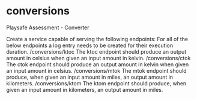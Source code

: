 # conversions
Playsafe Assessment - Converter

Create a service capable of serving the following endpoints:
For all of the below endpoints a log entry needs to be created for their execution duration.
/conversions/ktoc
The ktoc endpoint should produce an output amount in celsius when given an input amount
in kelvin.
/conversions/ctok
The ctok endpoint should produce an output amount in kelvin when given an input amount in
celsius.
/conversions/mtok
The mtok endpoint should produce, when given an input amount in miles, an output amount
in kilometers.
/conversions/ktom
The ktom endpoint should produce, when given an input amount in kilometers, an output
amount in miles.
